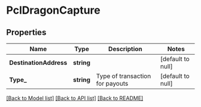 # PclDragonCapture

## Properties
Name | Type | Description | Notes
------------ | ------------- | ------------- | -------------
**DestinationAddress** | **string** |  | [default to null]
**Type_** | **string** | Type of transaction for payouts | [default to null]

[[Back to Model list]](../README.md#documentation-for-models) [[Back to API list]](../README.md#documentation-for-api-endpoints) [[Back to README]](../README.md)

